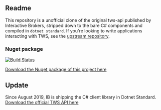 ## Readme
This repository is a unofficial clone of the original tws-api published by Interactive Brokers, stripped down to the bare C# components and compiled in `dotnet standard`. If you're looking to write applications interacting with TWS, see the [upstream repository](https://github.com/amittleider/AutoFinance.Broker).

### Nuget package
[![Build Status](https://dev.azure.com/amittleider/InteractiveBrokers.TwsClient/_apis/build/status/amittleider.tws-api-dotnet-standard?branchName=master)](https://dev.azure.com/amittleider/InteractiveBrokers.TwsClient/_build/latest?definitionId=6&branchName=master)

[Download the Nuget package of this project here](https://www.nuget.org/packages/InteractiveBrokers.TwsClient/)

## Update
Since August 2019, IB is shipping the C# client library in Dotnet Standard. [Download the official TWS API here](http://interactivebrokers.github.io/)
